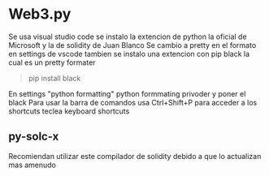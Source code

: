 # Web3.py 

Se usa visual studio code se instalo la extencion de python la oficial de Microsoft y la de solidity de Juan Blanco
Se cambio a pretty en el formato en settings de vscode tambien se instalo una extencion con pip black la cual es un pretty formater

>pip install black

En settings "python formatting" python formmating privoder y poner el black
Para usar la barra de comandos usa Ctrl+Shift+P para acceder a los shortcuts teclea keyboard shortcuts

## py-solc-x

Recomiendan utilizar este compilador de solidity debido a que lo actualizan mas amenudo

>

























